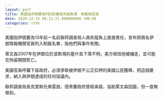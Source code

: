 ```yaml
---
layout: post
title: 美國指伊朗要為FBI前僱員失蹤負責　制裁兩官員
date: 2020-12-15 06:11:21.000000000 +08:00
categories: rthk
---
```


美國指伊朗要為13年前一名前聯邦調查局人員失蹤負上直接責任，宣布把兩名伊朗情報機關官員列入制裁名單，指他們與事件有關。

萊文森2007年在伊朗位於波斯灣的基什島下落不明，美方相信他被擄走，並可能在拘留期間死亡。

美國官員呼籲下屆政府，必須爭取被伊朗不公正扣押的美國公民獲釋，把這個要求，納入與伊朗達成的任何協議內。

聯邦調查局長克里斯托弗雷說，德黑蘭政府曾經承諾，協助萊文森回國，但一直無做到。
